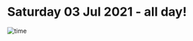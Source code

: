 # Saturday 03 Jul 2021 - all day!
![time](https://github.com/rich-ctm/today/workflows/time/badge.svg)
